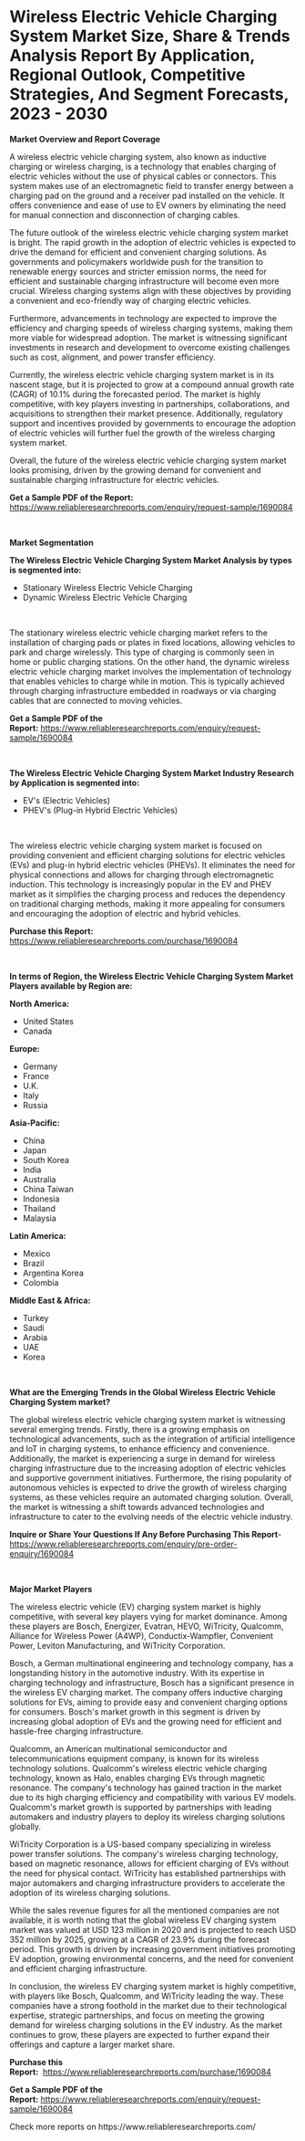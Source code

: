 <p><h1>Wireless Electric Vehicle Charging System Market Size, Share & Trends Analysis Report By Application, Regional Outlook, Competitive Strategies, And Segment Forecasts, 2023 - 2030</h1></p><p><strong>Market Overview and Report Coverage</strong></p>
<p><p>A wireless electric vehicle charging system, also known as inductive charging or wireless charging, is a technology that enables charging of electric vehicles without the use of physical cables or connectors. This system makes use of an electromagnetic field to transfer energy between a charging pad on the ground and a receiver pad installed on the vehicle. It offers convenience and ease of use to EV owners by eliminating the need for manual connection and disconnection of charging cables.</p><p>The future outlook of the wireless electric vehicle charging system market is bright. The rapid growth in the adoption of electric vehicles is expected to drive the demand for efficient and convenient charging solutions. As governments and policymakers worldwide push for the transition to renewable energy sources and stricter emission norms, the need for efficient and sustainable charging infrastructure will become even more crucial. Wireless charging systems align with these objectives by providing a convenient and eco-friendly way of charging electric vehicles.</p><p>Furthermore, advancements in technology are expected to improve the efficiency and charging speeds of wireless charging systems, making them more viable for widespread adoption. The market is witnessing significant investments in research and development to overcome existing challenges such as cost, alignment, and power transfer efficiency.</p><p>Currently, the wireless electric vehicle charging system market is in its nascent stage, but it is projected to grow at a compound annual growth rate (CAGR) of 10.1% during the forecasted period. The market is highly competitive, with key players investing in partnerships, collaborations, and acquisitions to strengthen their market presence. Additionally, regulatory support and incentives provided by governments to encourage the adoption of electric vehicles will further fuel the growth of the wireless charging system market.</p><p>Overall, the future of the wireless electric vehicle charging system market looks promising, driven by the growing demand for convenient and sustainable charging infrastructure for electric vehicles.</p></p>
<p><strong>Get a Sample PDF of the Report:</strong> <a href="https://www.reliableresearchreports.com/enquiry/request-sample/1690084">https://www.reliableresearchreports.com/enquiry/request-sample/1690084</a></p>
<p>&nbsp;</p>
<p><strong>Market Segmentation</strong></p>
<p><strong>The Wireless Electric Vehicle Charging System Market Analysis by types is segmented into:</strong></p>
<p><ul><li>Stationary Wireless Electric Vehicle Charging</li><li>Dynamic Wireless Electric Vehicle Charging</li></ul></p>
<p>&nbsp;</p>
<p><p>The stationary wireless electric vehicle charging market refers to the installation of charging pads or plates in fixed locations, allowing vehicles to park and charge wirelessly. This type of charging is commonly seen in home or public charging stations. On the other hand, the dynamic wireless electric vehicle charging market involves the implementation of technology that enables vehicles to charge while in motion. This is typically achieved through charging infrastructure embedded in roadways or via charging cables that are connected to moving vehicles.</p></p>
<p><strong>Get a Sample PDF of the Report:</strong>&nbsp;<a href="https://www.reliableresearchreports.com/enquiry/request-sample/1690084">https://www.reliableresearchreports.com/enquiry/request-sample/1690084</a></p>
<p>&nbsp;</p>
<p><strong>The Wireless Electric Vehicle Charging System Market Industry Research by Application is segmented into:</strong></p>
<p><ul><li>EV's (Electric Vehicles)</li><li>PHEV's (Plug-in Hybrid Electric Vehicles)</li></ul></p>
<p>&nbsp;</p>
<p><p>The wireless electric vehicle charging system market is focused on providing convenient and efficient charging solutions for electric vehicles (EVs) and plug-in hybrid electric vehicles (PHEVs). It eliminates the need for physical connections and allows for charging through electromagnetic induction. This technology is increasingly popular in the EV and PHEV market as it simplifies the charging process and reduces the dependency on traditional charging methods, making it more appealing for consumers and encouraging the adoption of electric and hybrid vehicles.</p></p>
<p><strong>Purchase this Report:</strong>&nbsp; <a href="https://www.reliableresearchreports.com/purchase/1690084">https://www.reliableresearchreports.com/purchase/1690084</a></p>
<p>&nbsp;</p>
<p><strong>In terms of Region, the Wireless Electric Vehicle Charging System Market Players available by Region are:</strong></p>
<p>
    <p> <strong> North America: </strong>
        <ul>
            <li>United States</li>
            <li>Canada</li>
        </ul>
        </p> 
    <p> <strong> Europe: </strong>
        <ul>
            <li>Germany</li>
            <li>France</li>
            <li>U.K.</li>
            <li>Italy</li>
            <li>Russia</li>
        </ul>
        </p> 
    <p> <strong> Asia-Pacific: </strong>
        <ul>
            <li>China</li>
            <li>Japan</li>
            <li>South Korea</li>
            <li>India</li>
            <li>Australia</li>
            <li>China Taiwan</li>
            <li>Indonesia</li>
            <li>Thailand</li>
            <li>Malaysia</li>
        </ul>
        </p> 
    <p> <strong> Latin America: </strong>
        <ul>
            <li>Mexico</li>
            <li>Brazil</li>
            <li>Argentina Korea</li>
            <li>Colombia</li>
        </ul>
        </p> 
    <p> <strong> Middle East & Africa: </strong>
        <ul>
            <li>Turkey</li>
            <li>Saudi</li>
            <li>Arabia</li>
            <li>UAE</li>
            <li>Korea</li>
        </ul>
    </p>
    </p>
<p>&nbsp;</p>
<p><strong>What are the Emerging Trends in the Global Wireless Electric Vehicle Charging System market?</strong></p>
<p><p>The global wireless electric vehicle charging system market is witnessing several emerging trends. Firstly, there is a growing emphasis on technological advancements, such as the integration of artificial intelligence and IoT in charging systems, to enhance efficiency and convenience. Additionally, the market is experiencing a surge in demand for wireless charging infrastructure due to the increasing adoption of electric vehicles and supportive government initiatives. Furthermore, the rising popularity of autonomous vehicles is expected to drive the growth of wireless charging systems, as these vehicles require an automated charging solution. Overall, the market is witnessing a shift towards advanced technologies and infrastructure to cater to the evolving needs of the electric vehicle industry.</p></p>
<p><strong>Inquire or Share Your Questions If Any Before Purchasing This Report</strong>- <a href="https://www.reliableresearchreports.com/enquiry/pre-order-enquiry/1690084">https://www.reliableresearchreports.com/enquiry/pre-order-enquiry/1690084</a></p>
<p>&nbsp;</p>
<p><strong>Major Market Players</strong></p>
<p><p>The wireless electric vehicle (EV) charging system market is highly competitive, with several key players vying for market dominance. Among these players are Bosch, Energizer, Evatran, HEVO, WiTricity, Qualcomm, Alliance for Wireless Power (A4WP), Conductix-Wampfler, Convenient Power, Leviton Manufacturing, and WiTricity Corporation.</p><p>Bosch, a German multinational engineering and technology company, has a longstanding history in the automotive industry. With its expertise in charging technology and infrastructure, Bosch has a significant presence in the wireless EV charging market. The company offers inductive charging solutions for EVs, aiming to provide easy and convenient charging options for consumers. Bosch's market growth in this segment is driven by increasing global adoption of EVs and the growing need for efficient and hassle-free charging infrastructure.</p><p>Qualcomm, an American multinational semiconductor and telecommunications equipment company, is known for its wireless technology solutions. Qualcomm's wireless electric vehicle charging technology, known as Halo, enables charging EVs through magnetic resonance. The company's technology has gained traction in the market due to its high charging efficiency and compatibility with various EV models. Qualcomm's market growth is supported by partnerships with leading automakers and industry players to deploy its wireless charging solutions globally.</p><p>WiTricity Corporation is a US-based company specializing in wireless power transfer solutions. The company's wireless charging technology, based on magnetic resonance, allows for efficient charging of EVs without the need for physical contact. WiTricity has established partnerships with major automakers and charging infrastructure providers to accelerate the adoption of its wireless charging solutions.</p><p>While the sales revenue figures for all the mentioned companies are not available, it is worth noting that the global wireless EV charging system market was valued at USD 123 million in 2020 and is projected to reach USD 352 million by 2025, growing at a CAGR of 23.9% during the forecast period. This growth is driven by increasing government initiatives promoting EV adoption, growing environmental concerns, and the need for convenient and efficient charging infrastructure.</p><p>In conclusion, the wireless EV charging system market is highly competitive, with players like Bosch, Qualcomm, and WiTricity leading the way. These companies have a strong foothold in the market due to their technological expertise, strategic partnerships, and focus on meeting the growing demand for wireless charging solutions in the EV industry. As the market continues to grow, these players are expected to further expand their offerings and capture a larger market share.</p></p>
<p><strong>Purchase this Report:</strong>&nbsp;&nbsp;<a href="https://www.reliableresearchreports.com/purchase/1690084">https://www.reliableresearchreports.com/purchase/1690084</a></p>
<p></p>
<p><strong>Get a Sample PDF of the Report:</strong>&nbsp;<a href="https://www.reliableresearchreports.com/enquiry/request-sample/1690084">https://www.reliableresearchreports.com/enquiry/request-sample/1690084</a></p>
<p>Check more reports on https://www.reliableresearchreports.com/</p>